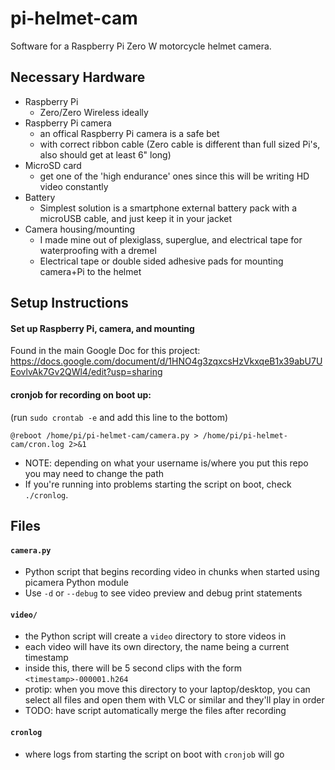# pi-helmet-cam
Software for a Raspberry Pi Zero W motorcycle helmet camera.

## Necessary Hardware

- Raspberry Pi
  - Zero/Zero Wireless ideally
- Raspberry Pi camera
  - an offical Raspberry Pi camera is a safe bet
  - with correct ribbon cable (Zero cable is different than full sized Pi's, also should get at least 6" long)
- MicroSD card
  - get one of the 'high endurance' ones since this will be writing HD video constantly
- Battery
  - Simplest solution is a smartphone external battery pack with a microUSB cable, and just keep it in your jacket
- Camera housing/mounting
  - I made mine out of plexiglass, superglue, and electrical tape for waterproofing with a dremel
  - Electrical tape or double sided adhesive pads for mounting camera+Pi to the helmet

## Setup Instructions

#### Set up Raspberry Pi, camera, and mounting

Found in the main Google Doc for this project: https://docs.google.com/document/d/1HNO4g3zqxcsHzVkxqeB1x39abU7UEovlvAk7Gv2QWl4/edit?usp=sharing

#### cronjob for recording on boot up:

(run `sudo crontab -e` and add this line to the bottom)

    @reboot /home/pi/pi-helmet-cam/camera.py > /home/pi/pi-helmet-cam/cron.log 2>&1

- NOTE: depending on what your username is/where you put this repo you may need to change the path
- If you're running into problems starting the script on boot, check `./cronlog`.


## Files

#### `camera.py`

- Python script that begins recording video in chunks when started using picamera Python module
- Use `-d` or `--debug` to see video preview and debug print statements

#### `video/`
- the Python script will create a `video` directory to store videos in
- each video will have its own directory, the name being a current timestamp
- inside this, there will be 5 second clips with the form `<timestamp>-000001.h264`
- protip: when you move this directory to your laptop/desktop, you can select all files and open them with VLC or similar and they'll play in order
- TODO: have script automatically merge the files after recording

#### `cronlog`
- where logs from starting the script on boot with `cronjob` will go
